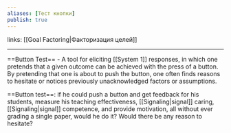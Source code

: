 ```yaml
---
aliases: [Тест кнопки]
publish: true
---
```

links: [[Goal Factoring|Факторизация целей]]

---

==Button Test== - A tool for eliciting [[System 1]] responses, in which one pretends that a given outcome can be achieved with the press of a button. By pretending that one is about to push the button, one often finds reasons to hesitate or notices previously unacknowledged factors or assumptions.

==Button test==: if he could push a button and get feedback for his students, measure his teaching effectiveness, [[Signaling|signal]] caring, [[Signaling|signal]] competence, and provide motivation, all without ever grading a single paper, would he do it? Would there be any reason to hesitate?
